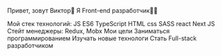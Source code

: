 Привет, зовут Виктор👋
Я Front-end разработчик👨‍💻

Мой стек технологий:
JS ES6 TypeScript
HTML css SASS
react Next JS
Стейт менеджеры: Redux, Mobx
Мои цели
Заниматься программированием
Изучать новые технологи
Стать Full-stack разработчиком
